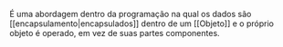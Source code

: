 É uma abordagem dentro da programação na qual os dados são [[encapsulamento|encapsulados]] dentro de um [[Objeto]] e o próprio objeto é operado, em vez de suas partes componentes.
